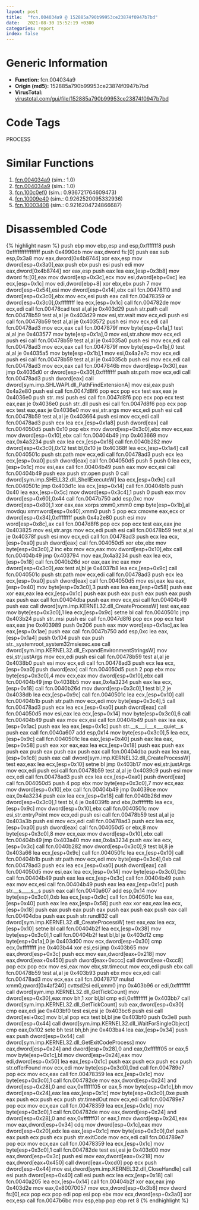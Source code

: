 ```yaml
---
layout: post
title:  "fcn.004034a9 @ 152885a790b99953ce23874f0947b7bd"
date:   2021-08-30 15:52:19 +0300
categories: report
index: false
---
```


# Generic Information
- **Function:** fcn.004034a9
- **Origin (md5):** 152885a790b99953ce23874f0947b7bd
- **VirusTotal:** [virustotal.com/gui/file/152885a790b99953ce23874f0947b7bd][virustotal_ref]

# Code Tags
<span class="tag" id="PROCESS">PROCESS</span>


# Similar Functions

1. [fcn.004034a9][similar_1_ref] (sim.: 1.0)
2. [fcn.004034a9][similar_2_ref] (sim.: 1.0)
3. [fcn.100c0ef0][similar_3_ref] (sim.: 0.936721764609473)
4. [fcn.10009e40][similar_4_ref] (sim.: 0.9262520095332936)
5. [fcn.10003408][similar_5_ref] (sim.: 0.9216204724866687)


# Disassembled Code

{% highlight nasm %}
push ebp
mov ebp,esp
and esp,0xfffffff8
push 0xffffffffffffffff
push 0x4990db
mov eax,dword fs:[0]
push eax
sub esp,0x3a8
mov eax,dword[0x4b8744]
xor eax,esp
mov dword[esp+0x3a0],eax
push ebx
push esi
push edi
mov eax,dword[0x4b8744]
xor eax,esp
push eax
lea eax,[esp+0x3b8]
mov dword fs:[0],eax
mov dword[esp+0x3c],ecx
mov esi,dword[ebp+0xc]
lea ecx,[esp+0x1c]
mov edi,dword[ebp+8]
xor ebx,ebx
push 7
mov dword[esp+0x54],esi
mov dword[esp+0x14],ebx
call fcn.00478110
and dword[esp+0x3c0],ebx
mov ecx,esi
push eax
call fcn.00478359
or dword[esp+0x3c0],0xffffffff
lea ecx,[esp+0x1c]
call fcn.004782de
mov ecx,edi
call fcn.00478cad
test al,al
je 0x403d29
push str.path
call fcn.00478b59
test al,al
je 0x403d29
mov esi,str.wait
mov ecx,edi
push esi
call fcn.00478b59
test al,al
je 0x403572
push esi
mov ecx,edi
call fcn.00478ad3
mov ecx,eax
call fcn.0047879f
mov byte[esp+0x1a],1
test al,al
jne 0x403577
mov byte[esp+0x1a],0
mov esi,str.show
mov ecx,edi
push esi
call fcn.00478b59
test al,al
je 0x4035a0
push esi
mov ecx,edi
call fcn.00478ad3
mov ecx,eax
call fcn.0047879f
mov byte[esp+0x1b],0
test al,al
je 0x4035a5
mov byte[esp+0x1b],1
mov esi,0x4a2e7c
mov ecx,edi
push esi
call fcn.00478b59
test al,al
je 0x4035cb
push esi
mov ecx,edi
call fcn.00478ad3
mov ecx,eax
call fcn.0047846b
mov dword[esp+0x30],eax
jmp 0x4035d0
or dword[esp+0x30],0xffffffff
push str.path
mov ecx,edi
call fcn.00478ad3
push dword[eax]
call dword[sym.imp.SHLWAPI.dll_PathFindExtensionA]
mov esi,eax
push 0x4a2e80
push esi
call fcn.0047d8f6
pop ecx
pop ecx
test eax,eax
je 0x4036e0
push str..msi
push esi
call fcn.0047d8f6
pop ecx
pop ecx
test eax,eax
je 0x4036e0
push str..dll
push esi
call fcn.0047d8f6
pop ecx
pop ecx
test eax,eax
je 0x4036e0
mov esi,str.args
mov ecx,edi
push esi
call fcn.00478b59
test al,al
je 0x403664
push esi
mov ecx,edi
call fcn.00478ad3
push ecx
lea ecx,[esp+0x1a8]
push dword[eax]
call fcn.004050d5
push 0x10
pop ebx
mov dword[esp+0x3c0],ebx
mov ecx,eax
mov dword[esp+0x10],ebx
call fcn.00404b49
jmp 0x403669
mov eax,0x4a3234
push eax
lea ecx,[esp+0x18]
call fcn.0040b282
mov dword[esp+0x3c0],0x12
test bl,0x10
je 0x40368f
lea ecx,[esp+0x1a4]
call fcn.0040501c
push str.path
mov ecx,edi
call fcn.00478ad3
push ecx
lea ecx,[esp+0xa0]
push dword[eax]
call fcn.004050d5
push 5
push 0
lea ecx,[esp+0x1c]
mov esi,eax
call fcn.00404b49
push eax
mov ecx,esi
call fcn.00404b49
push eax
push str.open
push 0
call dword[sym.imp.SHELL32.dll_ShellExecuteW]
lea ecx,[esp+0x9c]
call fcn.0040501c
jmp 0x403d1c
lea ecx,[esp+0x14]
call fcn.00404b1b
push 0x40
lea eax,[esp+0x5c]
mov dword[esp+0x3c4],1
push 0
push eax
mov dword[esp+0x60],0x44
call fcn.0047b750
add esp,0xc
mov dword[esp+0x80],1
xor eax,eax
xorps xmm0,xmm0
cmp byte[esp+0x1b],al
movdqu xmmword[esp+0x40],xmm0
push 5
pop ecx
cmovne eax,ecx
or dword[esp+0x34],0xffffffff
push 0x4a2e80
push esi
mov word[esp+0x8c],ax
call fcn.0047d8f6
pop ecx
pop ecx
test eax,eax
jne 0x403825
mov esi,str.args
mov ecx,edi
push esi
call fcn.00478b59
test al,al
je 0x40378f
push esi
mov ecx,edi
call fcn.00478ad3
push ecx
lea ecx,[esp+0xa0]
push dword[eax]
call fcn.004050d5
xor ebx,ebx
mov byte[esp+0x3c0],2
inc ebx
mov ecx,eax
mov dword[esp+0x10],ebx
call fcn.00404b49
jmp 0x403794
mov eax,0x4a3234
push eax
lea ecx,[esp+0x18]
call fcn.0040b26d
xor eax,eax
inc eax
mov dword[esp+0x3c0],eax
test al,bl
je 0x4037b8
lea ecx,[esp+0x9c]
call fcn.0040501c
push str.path
mov ecx,edi
call fcn.00478ad3
push ecx
lea ecx,[esp+0xa0]
push dword[eax]
call fcn.004050d5
mov esi,eax
lea eax,[esp+0x40]
mov byte[esp+0x3c0],3
push eax
lea eax,[esp+0x58]
push eax
xor eax,eax
lea ecx,[esp+0x1c]
push eax
push eax
push eax
push eax
push eax
push eax
call fcn.00404dba
push eax
mov ecx,esi
call fcn.00404b49
push eax
call dword[sym.imp.KERNEL32.dll_CreateProcessW]
test eax,eax
mov byte[esp+0x3c0],1
lea ecx,[esp+0x9c]
setne bl
call fcn.0040501c
jmp 0x403b24
push str..msi
push esi
call fcn.0047d8f6
pop ecx
pop ecx
test eax,eax
jne 0x403989
push 0x206
push eax
mov word[esp+0x1ac],ax
lea eax,[esp+0x1ae]
push eax
call fcn.0047b750
add esp,0xc
lea eax,[esp+0x1a4]
push 0x104
push eax
push str._systemroot_system32msiexec.exe
call dword[sym.imp.KERNEL32.dll_ExpandEnvironmentStringsW]
mov esi,str.justArgs
mov ecx,edi
push esi
call fcn.00478b59
test al,al
je 0x4038b0
push esi
mov ecx,edi
call fcn.00478ad3
push ecx
lea ecx,[esp+0xa0]
push dword[eax]
call fcn.004050d5
push 2
pop ebx
mov byte[esp+0x3c0],4
mov ecx,eax
mov dword[esp+0x10],ebx
call fcn.00404b49
jmp 0x4038b5
mov eax,0x4a3234
push eax
lea ecx,[esp+0x18]
call fcn.0040b26d
mov dword[esp+0x3c0],1
test bl,2
je 0x4038db
lea ecx,[esp+0x9c]
call fcn.0040501c
lea ecx,[esp+0x10]
call fcn.00404b1b
push str.path
mov ecx,edi
mov byte[esp+0x3c4],5
call fcn.00478ad3
push ecx
lea ecx,[esp+0xa0]
push dword[eax]
call fcn.004050d5
mov esi,eax
lea ecx,[esp+0x14]
mov byte[esp+0x3c0],6
call fcn.00404b49
push eax
mov ecx,esi
call fcn.00404b49
push eax
lea eax,[esp+0x1ac]
push eax
lea eax,[esp+0x1c]
push str.__s___i___s___quiet__s
push eax
call fcn.0040a607
add esp,0x14
mov byte[esp+0x3c0],5
lea ecx,[esp+0x9c]
call fcn.0040501c
lea eax,[esp+0x40]
push eax
lea eax,[esp+0x58]
push eax
xor eax,eax
lea ecx,[esp+0x18]
push eax
push eax
push eax
push eax
push eax
push eax
call fcn.00404dba
push eax
lea eax,[esp+0x1c8]
push eax
call dword[sym.imp.KERNEL32.dll_CreateProcessW]
test eax,eax
lea ecx,[esp+0x10]
setne bl
jmp 0x403b17
mov esi,str.justArgs
mov ecx,edi
push esi
call fcn.00478b59
test al,al
je 0x4039c9
push esi
mov ecx,edi
call fcn.00478ad3
push ecx
lea ecx,[esp+0xa0]
push dword[eax]
call fcn.004050d5
push 4
pop ebx
mov byte[esp+0x3c0],7
mov ecx,eax
mov dword[esp+0x10],ebx
call fcn.00404b49
jmp 0x4039ce
mov eax,0x4a3234
push eax
lea ecx,[esp+0x18]
call fcn.0040b26d
mov dword[esp+0x3c0],1
test bl,4
je 0x4039fb
and ebx,0xfffffffb
lea ecx,[esp+0x9c]
mov dword[esp+0x10],ebx
call fcn.0040501c
mov esi,str.entryPoint
mov ecx,edi
push esi
call fcn.00478b59
test al,al
je 0x403a3b
push esi
mov ecx,edi
call fcn.00478ad3
push ecx
lea ecx,[esp+0xa0]
push dword[eax]
call fcn.004050d5
or ebx,8
mov byte[esp+0x3c0],8
mov ecx,eax
mov dword[esp+0x10],ebx
call fcn.00404b49
jmp 0x403a40
mov eax,0x4a3234
push eax
lea ecx,[esp+0x3c]
call fcn.0040b282
mov dword[esp+0x3c0],9
test bl,8
je 0x403a66
lea ecx,[esp+0x9c]
call fcn.0040501c
lea ecx,[esp+0x10]
call fcn.00404b1b
push str.path
mov ecx,edi
mov byte[esp+0x3c4],0xb
call fcn.00478ad3
push ecx
lea ecx,[esp+0xa0]
push dword[eax]
call fcn.004050d5
mov esi,eax
lea ecx,[esp+0x14]
mov byte[esp+0x3c0],0xc
call fcn.00404b49
push eax
lea ecx,[esp+0x3c]
call fcn.00404b49
push eax
mov ecx,esi
call fcn.00404b49
push eax
lea eax,[esp+0x1c]
push str.__s____s__s
push eax
call fcn.0040a607
add esp,0x14
mov byte[esp+0x3c0],0xb
lea ecx,[esp+0x9c]
call fcn.0040501c
lea eax,[esp+0x40]
push eax
lea eax,[esp+0x58]
push eax
xor eax,eax
lea ecx,[esp+0x18]
push eax
push eax
push eax
push eax
push eax
push eax
call fcn.00404dba
push eax
push str.rundll32
call dword[sym.imp.KERNEL32.dll_CreateProcessW]
test eax,eax
lea ecx,[esp+0x10]
setne bl
call fcn.00404b2f
lea ecx,[esp+0x38]
mov byte[esp+0x3c0],1
call fcn.00404b2f
test bl,bl
je 0x403d12
cmp byte[esp+0x1a],0
je 0x403d00
mov ecx,dword[esp+0x30]
cmp ecx,0xffffffff
jne 0x403b44
xor esi,esi
jmp 0x403b65
mov eax,dword[esp+0x3c]
push ecx
mov eax,dword[eax+0x218]
mov eax,dword[eax+0x450]
push dword[eax+0xccc]
call dword[eax+0xcc8]
pop ecx
pop ecx
mov esi,eax
mov ebx,str.timeout
mov ecx,edi
push ebx
call fcn.00478b59
test al,al
je 0x403b93
push ebx
mov ecx,edi
call fcn.00478ad3
mov ecx,eax
call fcn.00478717
mulsd xmm0,qword[0x4af240]
cvttsd2si edi,xmm0
jmp 0x403b96
or edi,0xffffffff
call dword[sym.imp.KERNEL32.dll_GetTickCount]
mov dword[esp+0x30],eax
mov bh,1
xor bl,bl
cmp edi,0xffffffff
je 0x403bb7
call dword[sym.imp.KERNEL32.dll_GetTickCount]
sub eax,dword[esp+0x30]
cmp eax,edi
jae 0x403bf0
test esi,esi
je 0x403bc6
push esi
call dword[esi+0xc]
mov bl,al
pop ecx
test bl,bl
jne 0x403bf0
push 0x3e8
push dword[esp+0x44]
call dword[sym.imp.KERNEL32.dll_WaitForSingleObject]
cmp eax,0x102
sete bh
test bh,bh
jne 0x403ba4
lea eax,[esp+0x34]
push eax
push dword[esp+0x44]
call dword[sym.imp.KERNEL32.dll_GetExitCodeProcess]
mov eax,dword[esp+0x24]
and dword[esp+0x28],0
and eax,0xffffff05
or eax,5
mov byte[esp+0x1c],bl
mov dword[esp+0x24],eax
mov edi,dword[esp+0x50]
lea eax,[esp+0x1c]
push eax
push ecx
push ecx
push str.offerFound
mov ecx,edi
mov byte[esp+0x3d0],0xd
call fcn.004789e7
pop ecx
mov ecx,eax
call fcn.00478359
lea ecx,[esp+0x1c]
mov byte[esp+0x3c0],1
call fcn.004782de
mov eax,dword[esp+0x24]
and dword[esp+0x28],0
and eax,0xffffff05
or eax,5
mov byte[esp+0x1c],bh
mov dword[esp+0x24],eax
lea eax,[esp+0x1c]
mov byte[esp+0x3c0],0xe
push eax
push ecx
push ecx
push str.timedOut
mov ecx,edi
call fcn.004789e7
pop ecx
mov ecx,eax
call fcn.00478359
lea ecx,[esp+0x1c]
mov byte[esp+0x3c0],1
call fcn.004782de
mov eax,dword[esp+0x24]
and dword[esp+0x28],0
and eax,0xffffff01
or eax,1
mov dword[esp+0x24],eax
mov eax,dword[esp+0x34]
cdq
mov dword[esp+0x1c],eax
mov dword[esp+0x20],edx
lea eax,[esp+0x1c]
mov byte[esp+0x3c0],0xf
push eax
push ecx
push ecx
push str.exitCode
mov ecx,edi
call fcn.004789e7
pop ecx
mov ecx,eax
call fcn.00478359
lea ecx,[esp+0x1c]
mov byte[esp+0x3c0],1
call fcn.004782de
test esi,esi
je 0x403d00
mov eax,dword[esp+0x3c]
push esi
mov eax,dword[eax+0x218]
mov eax,dword[eax+0x450]
call dword[eax+0xcd0]
pop ecx
push dword[esp+0x44]
mov esi,dword[sym.imp.KERNEL32.dll_CloseHandle]
call esi
push dword[esp+0x40]
call esi
push ecx
lea ecx,[esp+0x18]
call fcn.0040a205
lea ecx,[esp+0x14]
call fcn.00404b2f
xor eax,eax
jmp 0x403d2e
mov eax,0x80070057
mov ecx,dword[esp+0x3b8]
mov dword fs:[0],ecx
pop ecx
pop edi
pop esi
pop ebx
mov ecx,dword[esp+0x3a0]
xor ecx,esp
call fcn.0047b6bc
mov esp,ebp
pop ebp
ret 8
{% endhighlight %}


[similar_1_ref]: /report/fcn.004034a9@912f1d013a0d6151bc7a7cef6da1b2a0
[similar_2_ref]: /report/fcn.004034a9@fb9b7d22bc1c143ac66b0575cbdd088d
[similar_3_ref]: /report/fcn.100c0ef0@a0ac129ff3ea4c0dfa9529c259a9502c
[similar_4_ref]: /report/fcn.10009e40@4c3818fdf32d89a09257dbc9d3e142ea
[similar_5_ref]: /report/fcn.10003408@090dc3a8da6aa33c667b678303e4bdd6
[virustotal_ref]: https://www.virustotal.com/gui/file/152885a790b99953ce23874f0947b7bd